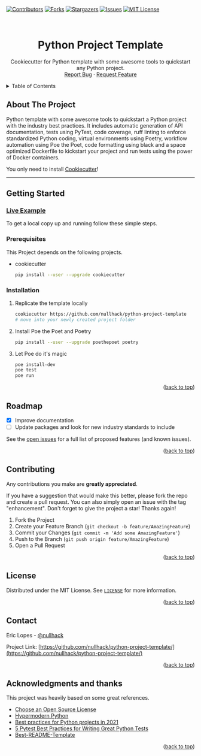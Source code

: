 <div id="top"></div>

<!-- PROJECT SHIELDS -->
<!--
*** I'm using markdown "reference style" links for readability.
*** Reference links are enclosed in brackets [ ] instead of parentheses ( ).
*** See the bottom of this document for the declaration of the reference variables
*** for contributors-url, forks-url, etc. This is an optional, concise syntax you may use.
*** https://www.markdownguide.org/basic-syntax/#reference-style-links
-->
[![Contributors][contributors-shield]][contributors-url]
[![Forks][forks-shield]][forks-url]
[![Stargazers][stars-shield]][stars-url]
[![Issues][issues-shield]][issues-url]
[![MIT License][license-shield]][license-url]



<!-- PROJECT LOGO -->
<br />
<div align="center">

  <h1 align="center"> Python Project Template</h3>

  <p align="center">
    Cookiecutter for Python template with some awesome tools to quickstart any Python project.
    <br />
    <a href="https://github.com/nullhack/python-project-template/issues">Report Bug</a>
    ·
    <a href="https://github.com/nullhack/python-project-template/issues">Request Feature</a>
  </p>
</div>



<!-- TABLE OF CONTENTS -->
<details>
  <summary>Table of Contents</summary>
  <ol>
    <li>
      <a href="#about-the-project">About The Project</a>
    </li>
    <li>
      <a href="#getting-started">Getting Started</a>
      <ul>
        <li><a href="#prerequisites">Prerequisites</a></li>
        <li><a href="#installation">Installation</a></li>
      </ul>
    </li>
    <li><a href="#roadmap">Roadmap</a></li>
    <li><a href="#contributing">Contributing</a></li>
    <li><a href="#license">License</a></li>
    <li><a href="#contact">Contact</a></li>
    <li><a href="#acknowledgments">Acknowledgments</a></li>
  </ol>
</details>



<!-- ABOUT THE PROJECT -->
## About The Project

Python template with some awesome tools to quickstart a Python project with the industry best practices. 
It includes automatic generation of API documentation, tests using PyTest, code coverage, 
ruff linting to enforce standardized Python coding, virtual environments using Poetry, workflow automation using Poe the Poet, 
code formatting using black and a space optimized Dockerfile to kickstart your project and run tests using the power of Docker containers. 

You only need to install [Cookiecutter](https://cookiecutter.readthedocs.io/en/1.7.2/usage.html)!

---

<!-- GETTING STARTED -->
## Getting Started

### [Live Example](https://github.com/nullhack/python-project-template/tree/example/python-project-template)

To get a local copy up and running follow these simple steps.

### Prerequisites

This Project depends on the following projects.
* cookiecutter
  ```sh
  pip install --user --upgrade cookiecutter
  ```

### Installation

1. Replicate the template locally
   ```sh
   cookiecutter https://github.com/nullhack/python-project-template
   # move into your newly created project folder
   ```
2. Install Poe the  Poet and Poetry
   ```sh
   pip install --user --upgrade poethepoet poetry
   ```
3. Let Poe do it's magic
   ```sh
   poe install-dev
   poe test
   poe run
   ```

<p align="right">(<a href="#top">back to top</a>)</p>


<!-- ROADMAP -->
## Roadmap

- [x] Improve documentation
- [ ] Update packages and look for new industry standards to include

See the [open issues](https://github.com/nullhack/python-project-template/issues) for a full list of proposed features (and known issues).

<p align="right">(<a href="#top">back to top</a>)</p>


<!-- CONTRIBUTING -->
## Contributing

Any contributions you make are **greatly appreciated**.

If you have a suggestion that would make this better, please fork the repo and create a pull request. You can also simply open an issue with the tag "enhancement".
Don't forget to give the project a star! Thanks again!

1. Fork the Project
2. Create your Feature Branch (`git checkout -b feature/AmazingFeature`)
3. Commit your Changes (`git commit -m 'Add some AmazingFeature'`)
4. Push to the Branch (`git push origin feature/AmazingFeature`)
5. Open a Pull Request

<p align="right">(<a href="#top">back to top</a>)</p>


<!-- LICENSE -->
## License

Distributed under the MIT License. See [`LICENSE`](https://github.com/nullhack/python-project-template/blob/main/LICENSE) for more information.

<p align="right">(<a href="#top">back to top</a>)</p>


<!-- CONTACT -->
## Contact

Eric Lopes - [@nullhack](https://github.com/nullhack)

Project Link: [https://github.com/nullhack/python-project-template/](https://github.com/nullhack/python-project-template/)

<p align="right">(<a href="#top">back to top</a>)</p>


<!-- ACKNOWLEDGMENTS -->
## Acknowledgments and thanks

This project was heavily based on some great references.

* [Choose an Open Source License](https://choosealicense.com)
* [Hypermodern Python](https://cjolowicz.github.io/posts/hypermodern-python-01-setup/)
* [Best practices for Python projects in 2021](https://mitelman.engineering/blog/python-best-practice/automating-python-best-practices-for-a-new-project/)
* [5 Pytest Best Practices for Writing Great Python Tests](https://www.nerdwallet.com/blog/engineering/5-pytest-best-practices/)
* [Best-README-Template](https://github.com/othneildrew/Best-README-Template)

<p align="right">(<a href="#top">back to top</a>)</p>


<!-- MARKDOWN LINKS & IMAGES -->
<!-- https://www.markdownguide.org/basic-syntax/#reference-style-links -->
[contributors-shield]: https://img.shields.io/github/contributors/nullhack/python-project-template.svg?style=for-the-badge
[contributors-url]: https://github.com/nullhack/python-project-template/graphs/contributors
[forks-shield]: https://img.shields.io/github/forks/nullhack/python-project-template.svg?style=for-the-badge
[forks-url]: https://github.com/nullhack/python-project-template/network/members
[stars-shield]: https://img.shields.io/github/stars/nullhack/python-project-template.svg?style=for-the-badge
[stars-url]: https://github.com/nullhack/python-project-template/stargazers
[issues-shield]: https://img.shields.io/github/issues/nullhack/python-project-template.svg?style=for-the-badge
[issues-url]: https://github.com/nullhack/python-project-template/issues
[license-shield]: https://img.shields.io/badge/license-MIT-green?style=for-the-badge
[license-url]: https://github.com/nullhack/python-project-template/blob/main/LICENSE.txt
